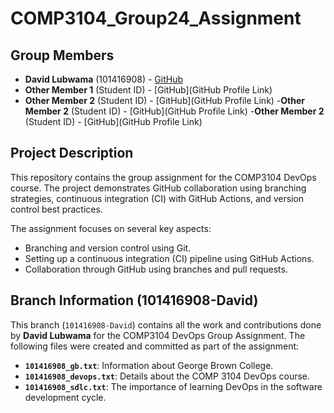 # COMP3104_Group24_Assignment

## Group Members
- **David Lubwama** (101416908) - [GitHub](https://github.com/LubwamaDavid)
- **Other Member 1** (Student ID) - [GitHub](GitHub Profile Link)
- **Other Member 2** (Student ID) - [GitHub](GitHub Profile Link)
-**Other Member 2** (Student ID) - [GitHub](GitHub Profile Link)
-**Other Member 2** (Student ID) - [GitHub](GitHub Profile Link)


## Project Description
This repository contains the group assignment for the COMP3104 DevOps course. The project demonstrates GitHub collaboration using branching strategies, continuous integration (CI) with GitHub Actions, and version control best practices.

The assignment focuses on several key aspects:
- Branching and version control using Git.
- Setting up a continuous integration (CI) pipeline using GitHub Actions.
- Collaboration through GitHub using branches and pull requests.

## Branch Information (101416908-David)
This branch (`101416908-David`) contains all the work and contributions done by **David Lubwama** for the COMP3104 DevOps Group Assignment. The following files were created and committed as part of the assignment:

- **`101416908_gb.txt`**: Information about George Brown College.
- **`101416908_devops.txt`**: Details about the COMP 3104 DevOps course.
- **`101416908_sdlc.txt`**: The importance of learning DevOps in the software development cycle.

